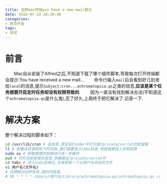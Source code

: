 ```yaml
---
title: 去除mac终端you have a new mail提示
date: 2018-07-23 20:10:30
categories:
- 网页开发
tags:
- 测试
---
```

# 前言
&emsp;&emsp;Mac自从安装了Alfred之后,不知道下载了哪个插件脚本,导致每次打开终端都会提示:You have received a new mail...
&emsp;&emsp;命令行输入`mail`后会看到好几封发给`local`的消息,提示`Subject:cron...achromatopsia.qs`之类的信息,**应该是某个任务想要开启定时任务却没有权限导致的**.
&emsp;&emsp;因为一直没有找到解决办法(不知道这个`achromatopsia.qs`是什么鬼),忍了好久,上周终于把它解决了.记录一下.

<!-- more -->
# 解决方案
整个解决过程的脚本如下：
```bash
cd /usr/lib/cron # 会发现,其实在Finder中它只是/private/var/at的软链接
ll # 查看该目录结构下的内容,我们需要进入tabs目录,但是直接进入没有权限
sudo su # 获取管理员权限进行进一步操作
pwd # 打印当前目录会发现,的确是在/private/var/at中
cd tabs # 进入tabs目录后,会发现有一个以用户名命名的文件
vi 用户名(文件名)
# 注释掉对应的任务,我的内容是:
# 50 * * * * /Users/用户名/Library/achromatopsia.qs/achromatopsia.qs cr
```